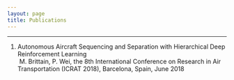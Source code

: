 ```yaml
---
layout: page
title: Publications
---
```



----

1. Autonomous Aircraft Sequencing and Separation with Hierarchical Deep Reinforcement Learning  
  M. Brittain, P. Wei, the 8th International Conference on Research in Air Transportation (ICRAT 2018), Barcelona, Spain, June 2018
